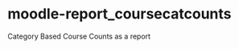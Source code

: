 moodle-report_coursecatcounts
=============================

Category Based Course Counts as a report
